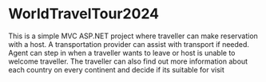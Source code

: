 # WorldTravelTour2024

This is a simple MVC ASP.NET project where traveller can make reservation with a host. A transportation provider can assist with transport if needed. Agent can step in when a traveller wants to leave or host is unable to welcome traveller. The traveller can also find out more information about each country on every continent and decide if its suitable for visit
